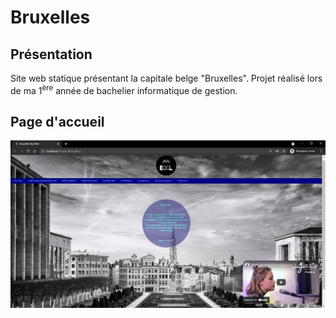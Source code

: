 # Bruxelles

## Présentation
Site web statique présentant la capitale belge "Bruxelles".
Projet réalisé lors de ma 1<sup>ère</sup> année de bachelier informatique de gestion.

## Page d'accueil
<img src="/assests/accueil.png" alt="Bruxelles: Page d'accueil"/>
